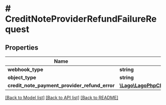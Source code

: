 # # CreditNoteProviderRefundFailureRequest

## Properties

Name | Type | Description | Notes
------------ | ------------- | ------------- | -------------
**webhook_type** | **string** |  |
**object_type** | **string** |  |
**credit_note_payment_provider_refund_error** | [**\Lago\LagoPhpClient\Model\CreditNotePaymentProviderRefundError**](CreditNotePaymentProviderRefundError.md) |  |

[[Back to Model list]](../../README.md#models) [[Back to API list]](../../README.md#endpoints) [[Back to README]](../../README.md)
